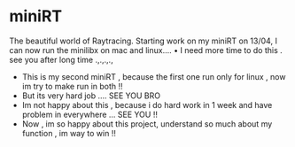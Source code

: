 # miniRT
The beautiful world of Raytracing. 
Starting work on my miniRT on 13/04, I can now run the minilibx on mac and linux....
• I need more time to do this . see you after long time .,.,.,.,
- This is my second miniRT , because the first one run only for linux , now im try to make run in both !!
- But its very hard job .... SEE YOU BRO
- Im not happy about this , because i do hard work in 1 week and have problem in everywhere ... SEE YOU !!
- Now , im so happy about this project, understand so much about my function , im way to win !!

